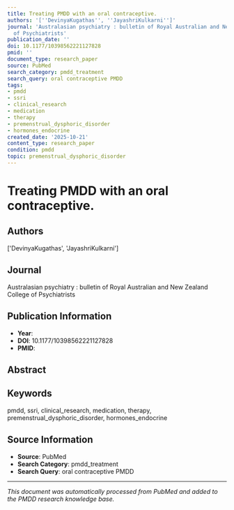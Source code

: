 ```yaml
---
title: Treating PMDD with an oral contraceptive.
authors: '[''DevinyaKugathas'', ''JayashriKulkarni'']'
journal: 'Australasian psychiatry : bulletin of Royal Australian and New Zealand College
  of Psychiatrists'
publication_date: ''
doi: 10.1177/10398562221127828
pmid: ''
document_type: research_paper
source: PubMed
search_category: pmdd_treatment
search_query: oral contraceptive PMDD
tags:
- pmdd
- ssri
- clinical_research
- medication
- therapy
- premenstrual_dysphoric_disorder
- hormones_endocrine
created_date: '2025-10-21'
content_type: research_paper
condition: pmdd
topic: premenstrual_dysphoric_disorder
---
```


# Treating PMDD with an oral contraceptive.

## Authors
['DevinyaKugathas', 'JayashriKulkarni']

## Journal
Australasian psychiatry : bulletin of Royal Australian and New Zealand College of Psychiatrists

## Publication Information
- **Year**: 
- **DOI**: 10.1177/10398562221127828
- **PMID**: 

## Abstract


## Keywords
pmdd, ssri, clinical_research, medication, therapy, premenstrual_dysphoric_disorder, hormones_endocrine

## Source Information
- **Source**: PubMed
- **Search Category**: pmdd_treatment
- **Search Query**: oral contraceptive PMDD

---
*This document was automatically processed from PubMed and added to the PMDD research knowledge base.*
